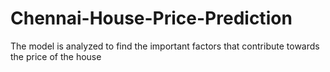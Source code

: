 # Chennai-House-Price-Prediction
The model is  analyzed to find the important factors that contribute towards the price of the house
